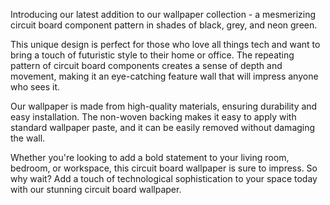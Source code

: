 <!--
Write me content for website with wallpaper "A wallpaper with a repeating pattern of circuit board components, in shades of black, grey, and neon green."
-->

<!--font:Montserrat-->

Introducing our latest addition to our wallpaper collection - a mesmerizing circuit board component pattern in shades of black, grey, and neon green. 

This unique design is perfect for those who love all things tech and want to bring a touch of futuristic style to their home or office. The repeating pattern of circuit board components creates a sense of depth and movement, making it an eye-catching feature wall that will impress anyone who sees it.

Our wallpaper is made from high-quality materials, ensuring durability and easy installation. The non-woven backing makes it easy to apply with standard wallpaper paste, and it can be easily removed without damaging the wall.

Whether you're looking to add a bold statement to your living room, bedroom, or workspace, this circuit board wallpaper is sure to impress. So why wait? Add a touch of technological sophistication to your space today with our stunning circuit board wallpaper.
